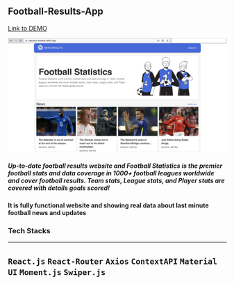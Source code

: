 ## Football-Results-App
[Link to DEMO](https://statistics-football.netlify.app/)

![Screenshot](Football-Statistics.png)

##### Up-to-date football results website and Football Statistics is the premier football stats and data coverage in 1000+ football leagues worldwide and cover football results. Team stats, League stats, and Player stats are covered with details goals scored!

#### It is fully functional website and showing real data about last minute football news and updates

### Tech Stacks
------------------------------------------------------------------------------------
`React.js` `React-Router` `Axios` `ContextAPI` `Material UI` `Moment.js` `Swiper.js`
------------------------------------------------------------------------------------























































































